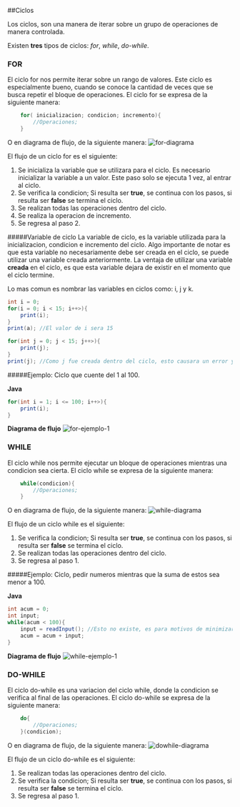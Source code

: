 
##Ciclos

Los ciclos, son una manera de iterar sobre un grupo de operaciones de manera controlada. 

Existen **tres** tipos de ciclos: *for*, *while*, *do-while*.


### FOR

El ciclo for nos permite iterar sobre un rango de valores. Este ciclo es especialmente bueno, cuando se conoce la cantidad de veces que se busca repetir el bloque de operaciones. El ciclo for se expresa de la siguiente manera:
```java
    for( inicializacion; condicion; incremento){
        //Operaciones;
    }
```
O en diagrama de flujo, de la siguiente manera:
![for-diagrama](https://i.ibb.co/9rdn8Wk/image.png)

El flujo de un ciclo for es el siguiente:
1.  Se inicializa la variable que se utilizara para el ciclo. Es necesario inicializar la variable a un valor. Este paso solo se ejecuta 1 vez, al entrar al ciclo.
2.  Se verifica la condicion; Si resulta ser **true**, se continua con los pasos, si resulta ser **false** se termina el ciclo.
3.  Se realizan todas las operaciones dentro del ciclo.
4.  Se realiza la operacion de incremento. 
5.  Se regresa al paso 2. 

#####Variable de ciclo
La variable de ciclo, es la variable utilizada para la inicializacion, condicion e incremento del ciclo. Algo importante de notar es que esta variable no necesariamente debe ser creada en el ciclo, se puede utilizar una variable creada anteriormente. La ventaja de utilizar una variable **creada** en el ciclo, es que esta variable dejara de existir en el momento que el ciclo termine. 

Lo mas comun es nombrar las variables en ciclos como: i, j y k.

```java
int i = 0;
for(i = 0; i < 15; i++>){
    print(i);
}
print(a); //El valor de i sera 15

for(int j = 0; j < 15; j++>){
    print(j);
}
print(j); //Como j fue creada dentro del ciclo, esto causara un error ya que j ya no existe en el contexto del programa.
```

#####Ejemplo: 
Ciclo que cuente del 1 al 100.

**Java**
```java
for(int i = 1; i <= 100; i++>){
    print(i);
}
```
**Diagrama de flujo**
![for-ejemplo-1](https://i.ibb.co/Y2jtyhx/if.png)


### WHILE

El ciclo while nos permite ejecutar un bloque de operaciones mientras una condicion sea cierta. El ciclo while se expresa de la siguiente manera:
```java
    while(condicion){
        //Operaciones;
    }
```
O en diagrama de flujo, de la siguiente manera:
![while-diagrama](https://i.ibb.co/MpQjMDr/while.png)

El flujo de un ciclo while es el siguiente:
1.  Se verifica la condicion; Si resulta ser **true**, se continua con los pasos, si resulta ser **false** se termina el ciclo.
2.  Se realizan todas las operaciones dentro del ciclo.
3.  Se regresa al paso 1. 

#####Ejemplo: 
Ciclo, pedir numeros mientras que la suma de estos sea menor a 100.

**Java**
```java
int acum = 0;
int input;
while(acum < 100){
    input = readInput(); //Esto no existe, es para motivos de minimizar el codigo
    acum = acum + input;
}
```
**Diagrama de flujo**
![while-ejemplo-1](https://i.ibb.co/GFJ0PtG/image.png)


### DO-WHILE

El ciclo do-while es una variacion del ciclo while, donde la condicion se verifica al final de las operaciones. El ciclo do-while se expresa de la siguiente manera:
```java
    do{
        //Operaciones;
    }(condicion);
```
O en diagrama de flujo, de la siguiente manera:
![dowhile-diagrama](https://i.ibb.co/xqWg9GY/image.png)

El flujo de un ciclo do-while es el siguiente:
1.  Se realizan todas las operaciones dentro del ciclo.
2.  Se verifica la condicion; Si resulta ser **true**, se continua con los pasos, si resulta ser **false** se termina el ciclo.
3.  Se regresa al paso 1.